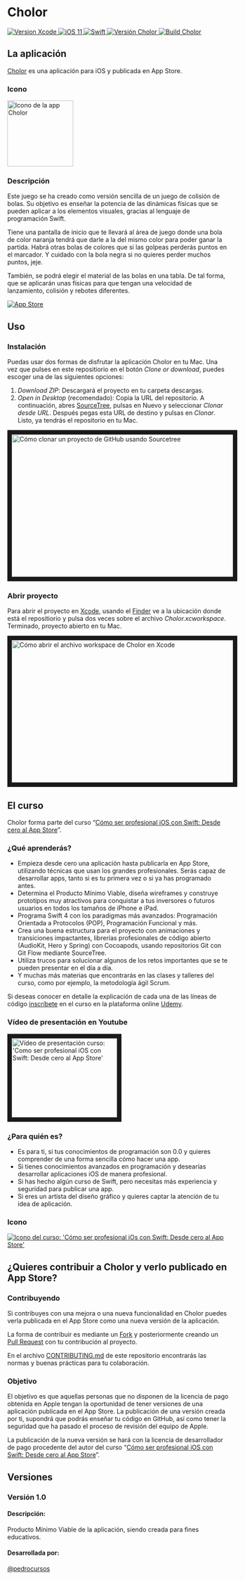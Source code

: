 # Cholor

<p>
    <a target="_blank" href="https://developer.apple.com/xcode/">
        <img src="http://b.repl.ca/v1/Xcode-9.3-007AFF.png" alt="Version Xcode">    
    </a>
    <a target="_blank" href="https://www.apple.com/es/ios/ios-11/">
        <img src="http://b.repl.ca/v1/ios-11-1FA6A7.png" alt="iOS 11">    
    </a>
    <a target="_blank" href="https://swift.org">
        <img src="http://b.repl.ca/v1/Swift-4.1-ED4731.png" alt="Swift">    
    </a>
    <a href="">
        <img src="http://b.repl.ca/v1/Version-1.0-24A1DE.png" alt="Versión Cholor">    
    </a>
    <a href="">
        <img src="http://b.repl.ca/v1/Build-1-24A1DE.png" alt="Build Cholor">  
    </a>
</p>

## La aplicación

[Cholor](https://goo.gl/Z3H1pE) es una aplicación para iOS y publicada en App Store.

### Icono

<a href="https://goo.gl/Z3H1pE">
        <img src="https://raw.githubusercontent.com/pedrocursos/Cholor/feature/Iniciar_Repositorio/RecursosRepositorio/icono_cholor.png"target="_blank" width="150" height="150" alt="Icono de la app Cholor">    
    </a>

### Descripción

Este juego se ha creado como versión sencilla de un juego de colisión de bolas. Su objetivo es enseñar la potencia de las dinámicas físicas que se pueden aplicar a los elementos visuales, gracias al lenguaje de programación Swift.

Tiene una pantalla de inicio que te llevará al área de juego donde una bola de color naranja tendrá que darle a la del mismo color para poder ganar la partida. Habrá otras bolas de colores que si las golpeas perderás puntos en el marcador. Y cuidado con la bola negra si no quieres perder muchos puntos, jeje.

También, se podrá elegir el material de las bolas en una tabla. De tal forma, que se aplicarán unas físicas para que tengan una velocidad de lanzamiento, colisión y rebotes diferentes.

[![App Store](https://raw.githubusercontent.com/pedrocursos/Cholor/feature/Iniciar_Repositorio/RecursosRepositorio/app_store_badge_blanco.png)](https://goo.gl/AeT8UY)

## Uso

### Instalación

Puedas usar dos formas de disfrutar la aplicación Cholor en tu Mac. Una vez que pulses en este repositiorio en el botón *Clone or download*, puedes escoger una de las siguientes opciones:

1. *Download ZIP*: Descargará el proyecto en tu carpeta descargas.
2. *Open in Desktop* (recomendado): Copia la URL del repositorio. A continuación, abres  [SourceTree](https://www.sourcetreeapp.com), pulsas en Nuevo y seleccionar *Clonar desde URL*. Después pegas esta URL de destino y pulsas en *Clonar*. Listo, ya tendrás el repositorio en tu Mac.

<a target="_blank" href="https://raw.githubusercontent.com/pedrocursos/Cholor/feature/Iniciar_Repositorio/RecursosRepositorio/clonar_proyecto_en_sourcetree_desde_github.gif">
    <img src="https://raw.githubusercontent.com/pedrocursos/Cholor/feature/Iniciar_Repositorio/RecursosRepositorio/clonar_proyecto_en_sourcetree_desde_github.gif" 
alt="Cómo clonar un proyecto de GitHub usando Sourcetree" width="576" height="324" border="10" />
</a>

### Abrir proyecto

Para abrir el proyecto en [Xcode](https://developer.apple.com/xcode/), usando el [Finder](https://support.apple.com/es-es/HT201732) ve a la ubicación donde está el repositiorio y pulsa dos veces sobre el archivo *Cholor.xcworkspace*. Terminado, proyecto abierto en tu Mac.

<a target="_blank" href="https://raw.githubusercontent.com/pedrocursos/Cholor/feature/Iniciar_Repositorio/RecursosRepositorio/abrir_workspace_cholor.gif">
    <img src="https://raw.githubusercontent.com/pedrocursos/Cholor/feature/Iniciar_Repositorio/RecursosRepositorio/abrir_workspace_cholor.gif" 
alt="Cómo abrir el archivo workspace de Cholor en Xcode" width="576" height="324" border="10" />
</a>

## El curso

Cholor forma parte del curso “[Cómo ser profesional iOS con Swift: Desde cero al App Store](https://goo.gl/Z3H1pE)”.

### ¿Qué aprenderás?

* Empieza desde cero una aplicación hasta publicarla en App Store, utilizando técnicas que usan los grandes profesionales. Serás capaz de desarrollar apps, tanto si es tu primera vez o si ya has programado antes.
* Determina el Producto Mínimo Viable, diseña wireframes y construye prototipos muy atractivos para conquistar a tus inversores o futuros usuarios en todos los tamaños de iPhone e iPad.
* Programa Swift 4 con los paradigmas más avanzados: Programación Orientada a Protocolos (POP), Programación Funcional y más.
* Crea una buena estructura para el proyecto con animaciones y transiciones impactantes, librerías profesionales de código abierto (AudioKit, Hero y Spring) con Cocoapods, usando repositorios Git con Git Flow mediante SourceTree.
* Utiliza trucos para solucionar algunos de los retos importantes que se te pueden presentar en el día a día.
* Y muchas más materias que encontrarás en las clases y talleres del curso, como por ejemplo, la metodología ágil Scrum.

Si deseas conocer en detalle la explicación de cada una de las líneas de código [inscríbete](https://goo.gl/Z3H1pE) en el curso en la plataforma online [Udemy](https://www.udemy.com).

### Vídeo de presentación en Youtube

<a href="https://www.youtube.com/watch?v=awiJfYD5gPk&t=3s
" target="_blank">
<img src="https://raw.githubusercontent.com/pedrocursos/Cholor/feature/Iniciar_Repositorio/RecursosRepositorio/imagen_video_presentacion_youtube.png" 
alt="Vídeo de presentación curso: 'Como ser profesional iOS con Swift: Desde cero al App Store'" width="240" height="180" border="10" />
</a>

### ¿Para quién es?

* Es para ti, si tus conocimientos de programación son 0.0 y quieres comprender de una forma sencilla cómo hacer una app.
* Si tienes conocimientos avanzados en programación y desearías desarrollar aplicaciones iOS de manera profesional.
* Si has hecho algún curso de Swift, pero necesitas más experiencia y seguridad para publicar una app.
* Si eres un artista del diseño gráfico y quieres captar la atención de tu idea de aplicación.

### Icono

[<img src="icono_curso-como_ser_profesional_ios_con_swift-desde_cero_al_app_store.jpg" alt="Icono del curso: 'Cómo ser profesional iOs con Swift: Desde cero al App Store'" target="_blank">](https://goo.gl/Z3H1pE)

## ¿Quieres contribuir a Cholor y verlo publicado en App Store?

### Contribuyendo

Si contribuyes con una mejora o una nueva funcionalidad en Cholor puedes verla publicada en el App Store como una nueva versión de la aplicación.

La forma de contribuir es mediante un [Fork](https://help.github.com/articles/fork-a-repo/) y posteriormente creando un [Pull Request](https://help.github.com/articles/creating-a-pull-request/) con tu contribución al proyecto.

En el archivo [CONTRIBUTING.md](https://github.com/pedrocursos/Cholor/blob/feature/Iniciar_Repositorio/CONTRIBUTING.md) de este repositorio encontrarás las normas y buenas prácticas para tu colaboración.

### Objetivo

El objetivo es que aquellas personas que no disponen de la licencia de pago obtenida en Apple tengan la oportunidad de tener versiones de una aplicación publicada en el App Store. La publicación de una versión creada por ti, supondrá que podrás enseñar tu código en GitHub, así como tener la seguridad que ha pasado el proceso de revisión del equipo de Apple.

La publicación de la nueva versión se hará con la licencia de desarrollador de pago procedente del autor del curso “[Cómo ser profesional iOS con Swift: Desde cero al App Store](https://goo.gl/Z3H1pE)”.

## Versiones
### Versión 1.0
#### Descripción:
Producto Mínimo Viable de la aplicación, siendo creada para fines educativos.
#### Desarrollada por:
[@pedrocursos](https://github.com/pedrocursos)

